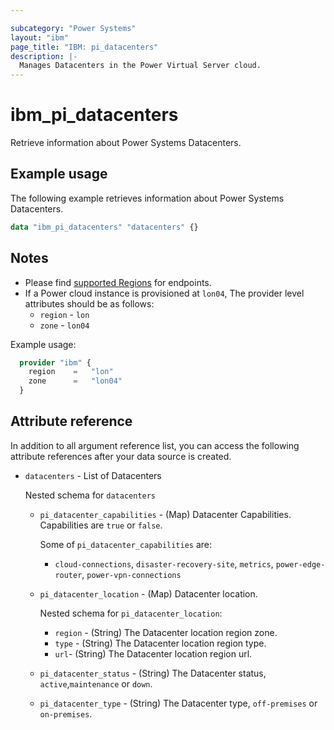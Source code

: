 ```yaml
---

subcategory: "Power Systems"
layout: "ibm"
page_title: "IBM: pi_datacenters"
description: |-
  Manages Datacenters in the Power Virtual Server cloud.
---
```


# ibm_pi_datacenters

Retrieve information about Power Systems Datacenters.

## Example usage

The following example retrieves information about Power Systems Datacenters.

```terraform
data "ibm_pi_datacenters" "datacenters" {}
```

## Notes

- Please find [supported Regions](https://cloud.ibm.com/apidocs/power-cloud#endpoint) for endpoints.
- If a Power cloud instance is provisioned at `lon04`, The provider level attributes should be as follows:
  - `region` - `lon`
  - `zone` - `lon04`

Example usage:

  ```terraform
    provider "ibm" {
      region    =   "lon"
      zone      =   "lon04"
    }
  ```

## Attribute reference

In addition to all argument reference list, you can access the following attribute references after your data source is created.

- `datacenters` - List of Datacenters

  Nested schema for `datacenters`
  - `pi_datacenter_capabilities` - (Map) Datacenter Capabilities. Capabilities are `true` or `false`.

    Some of `pi_datacenter_capabilities` are:
    - `cloud-connections`, `disaster-recovery-site`, `metrics`,  `power-edge-router`, `power-vpn-connections`

  - `pi_datacenter_location` - (Map) Datacenter location.

    Nested schema for `pi_datacenter_location`:
    - `region` - (String) The Datacenter location region zone.
    - `type` - (String) The Datacenter location region type.
    - `url`- (String) The Datacenter location region url.
  - `pi_datacenter_status` - (String) The Datacenter status, `active`,`maintenance` or `down`.
  - `pi_datacenter_type` - (String) The Datacenter type, `off-premises` or `on-premises`.
